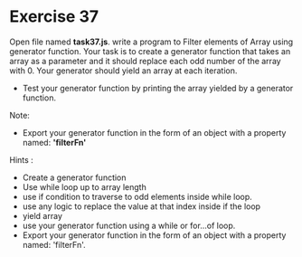 # Exercise 37

Open file named **task37.js**. write a program to Filter elements of Array using generator function.
Your task is to create a generator function that takes an array as a parameter and it should replace each odd number of the array with 0.
Your generator should yield an array at each iteration.

- Test your generator function by printing the array yielded by a generator function.

Note:

- Export your generator function in the form of an object with a property named: **'filterFn'**

Hints :

- Create a generator function
- Use while loop up to array length
- use if condition to traverse to odd elements inside while loop.
- use any logic to replace the value at that index inside if the loop
- yield array
- use your generator function using a while or for...of loop.
- Export your generator function in the form of an object with a property named: 'filterFn'.